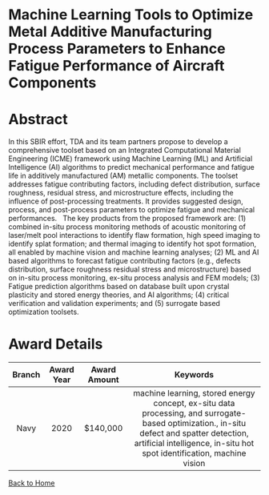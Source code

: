 
Machine Learning Tools to Optimize Metal Additive Manufacturing Process Parameters to Enhance Fatigue Performance of Aircraft Components
========================================================================================================================================

# Abstract


In this SBIR effort, TDA and its team partners propose to develop a comprehensive toolset based on an Integrated Computational Material Engineering (ICME) framework using Machine Learning (ML) and Artificial Intelligence (AI) algorithms to predict mechanical performance and fatigue life in additively manufactured (AM) metallic components. The toolset addresses fatigue contributing factors, including defect distribution, surface roughness, residual stress, and microstructure effects, including the influence of post-processing treatments. It provides suggested design, process, and post-process parameters to optimize fatigue and mechanical performances.   The key products from the proposed framework are: (1) combined in-situ process monitoring methods of acoustic monitoring of laser/melt pool interactions to identify flaw formation, high speed imaging to identify splat formation; and thermal imaging to identify hot spot formation, all enabled by machine vision and machine learning analyses; (2) ML and AI based algorithms to forecast fatigue contributing factors (e.g., defects distribution, surface roughness residual stress and microstructure) based on in-situ process monitoring, ex-situ process analysis and FEM models; (3) Fatigue prediction algorithms based on database built upon crystal plasticity and stored energy theories, and AI algorithms; (4) critical verification and validation experiments; and (5) surrogate based optimization toolsets.  

# Award Details

|Branch|Award Year|Award Amount|Keywords|
| :---: | :---: | :---: | :---: |
|Navy|2020|$140,000|machine learning, stored energy concept, ex-situ data processing, and surrogate-based optimization., in-situ defect and spatter detection, artificial intelligence, in-situ hot spot identification, machine vision|
  
  


[Back to Home](https://github.com/chrischow/dod_sbir_awards#2213)